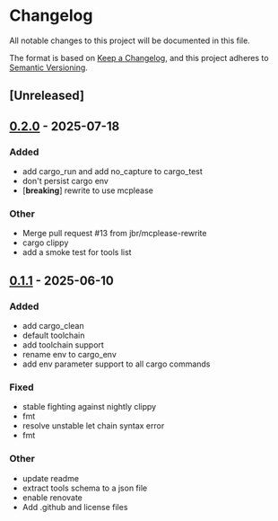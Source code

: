 # Changelog

All notable changes to this project will be documented in this file.

The format is based on [Keep a Changelog](https://keepachangelog.com/en/1.0.0/),
and this project adheres to [Semantic Versioning](https://semver.org/spec/v2.0.0.html).

## [Unreleased]

## [0.2.0](https://github.com/jbr/cargo-mcp/compare/v0.1.1...v0.2.0) - 2025-07-18

### Added

- add cargo_run and add no_capture to cargo_test
- don't persist cargo env
- [**breaking**] rewrite to use mcplease

### Other

- Merge pull request #13 from jbr/mcplease-rewrite
- cargo clippy
- add a smoke test for tools list

## [0.1.1](https://github.com/jbr/cargo-mcp/compare/v0.1.0...v0.1.1) - 2025-06-10

### Added

- add cargo_clean
- default toolchain
- add toolchain support
- rename env to cargo_env
- add env parameter support to all cargo commands

### Fixed

- stable fighting against nightly clippy
- fmt
- resolve unstable let chain syntax error
- fmt

### Other

- update readme
- extract tools schema to a json file
- enable renovate
- Add .github and license files
